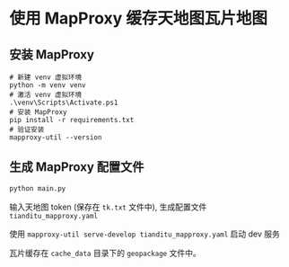# 使用 MapProxy 缓存天地图瓦片地图

## 安装 MapProxy

```shell
# 新建 venv 虚拟环境
python -m venv venv
# 激活 venv 虚拟环境
.\venv\Scripts\Activate.ps1
# 安装 MapProxy
pip install -r requirements.txt
# 验证安装
mapproxy-util --version
```

## 生成 MapProxy 配置文件

```bash
python main.py
```

输入天地图 token (保存在 `tk.txt` 文件中), 生成配置文件 `tianditu_mapproxy.yaml`

使用 `mapproxy-util serve-develop tianditu_mapproxy.yaml` 启动 dev 服务

瓦片缓存在 `cache_data` 目录下的 `geopackage` 文件中。
